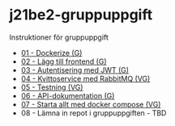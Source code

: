 # j21be2-gruppuppgift
Instruktioner för gruppuppgift

 * [01 - Dockerize (G)](01%20-%20Dockerize.md)
 * [02 - Lägg till frontend (G)](02%20-%20Lägg%20till%20frontend.md)
 * [03 - Autentisering med JWT (G)](03%20-%20Autentisering%20med%20JWT.md)
 * [04 - Kvittoservice med RabbitMQ (VG)](04%20-%20Kvittoservice%20med%20RabbitMQ.md)
 * [05 - Testning (VG)](05%20-%20Testning.md)
 * [06 - API-dokumentation (G)](06%20-%20API-dokumentation.md)
 * [07 - Starta allt med docker compose (VG)](07%20-%20Starta%20allt%20med%20docker%20compose.md)
 * 08 - Lämna in repot i gruppuppgiften - TBD
